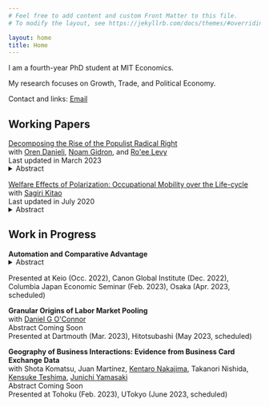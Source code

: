 ```yaml
---
# Feel free to add content and custom Front Matter to this file.
# To modify the layout, see https://jekyllrb.com/docs/themes/#overriding-theme-defaults

layout: home
title: Home
---
```


I am a fourth-year PhD student at MIT Economics.

My research focuses on Growth, Trade, and Political Economy.


Contact and links: [Email](mailto:skikuchi@mit.edu)


## Working Papers

<a href="/files/research/DGKL-Populism.pdf" target="_blank">Decomposing the Rise of the Populist Radical Right</a>
<br>
with <a href="https://www.orendanieli.com/home" target="_blank">Oren Danieli</a>, 
<a href="https://scholar.harvard.edu/gidron/home" target="_blank">Noam Gidron</a>, 
and <a href="https://www.roeelevy.com/" target="_blank">Ro'ee Levy</a><br>
Last updated in March 2023<br>
<details style="margin-bottom: 15px; margin-top: -15px">
	<summary>Abstract</summary>
	Support for populist radical right parties in Europe has dramatically increased in the twenty-first century. We decompose the rise of the populist radical right between 2005 and 2020 into four components: changes in party positions, changes in voter attributes (demographics and opinions), changes in voters' priorities, and a residual. We merge two wide data sets on party positions and voter attributes and estimate voter priorities using a probabilistic voting model. We find that shifts in party positions and changes in voter attributes explain only a negligible part of the rise of populist radical right parties. The primary driver behind the success of these parties lies in voters' changing priorities. Particularly, voters are less likely to decide which party to support based on parties' economic positions. Instead, voters---mainly older, non-unionized, low-educated men---increasingly prioritize nativist cultural issues. This allows populist radical right parties to tap into a pre-existing reservoir of culturally conservative voters.
	
</details>


<a href="/files/research/KK-ROBOT.pdf" target="_blank">Welfare Effects of Polarization: Occupational Mobility over the Life-cycle</a><br>
with <a href="https://sites.google.com/site/sagirikitao/home" target="_blank">Sagiri Kitao</a><br>
Last updated in July 2020<br>
<details style="margin-bottom: 15px; margin-top: -15px">
	<summary>Abstract</summary>
	What are the welfare effects of polarization: wage and employment losses of middle-class workers relative to low- and high-skill groups? We build a model of overlapping generations who choose consumption, savings, labor supply, and occupations over their life-cycles, and accumulate human capital. We simulate a wage shift observed since the early 1980s and investigate individuals’ responses. Polarization improves welfare of young individuals that are high-skilled, while it hurts low-skilled individuals across all ages and especially younger ones. The gain of the high-skilled is larger for generations entering in later periods, who can fully exploit the rising skill premium.
	
</details>

## Work in Progress

**Automation and Comparative Advantage**<br>
<details style="margin-bottom: 15px; margin-top: -15px">
	<summary>Abstract</summary>
	I study how automation affects comparative advantage. In the past centuries, the initial stages of economic development featured comparative advantage in low-skill-intensive sectors due to low-skill-labor abundance, as predicted by the Heckscher-Ohlin Theorem. I show, however, that this relationship has weakened—or even reversed—in the 21st century. This decoupling/reversal occurs because automation provides developed countries with endogenous comparative advantage in low-skill-intensive sectors. My counterfactual analysis shows that recent developing countries would have specialized in low-skill intensive sectors and enjoyed more gains from trade, as East Asian countries did, without automation in developed countries.
	
</details>
Presented at Keio (Occ. 2022), Canon Global Institute (Dec. 2022), Columbia Japan Economic Seminar (Feb. 2023), Osaka (Apr. 2023, scheduled)<br>


**Granular Origins of Labor Market Pooling**<br>
with  <a href="https://www.danielgoconnor.com" target="_blank">Daniel G O'Connor</a><br>
Abstract Coming Soon<br>
Presented at Dartmouth (Mar. 2023), Hitotsubashi (May 2023, scheduled)<br>


**Geography of Business Interactions: Evidence from Business Card Exchange Data** <br>
with Shota Komatsu, 
Juan Martínez, 
<a href="https://knakajima.weebly.com/" target="_blank">Kentaro Nakajima</a>, 
Takanori Nishida, 
<a href="https://sites.google.com/site/kensuketeshima/" target="_blank">Kensuke Teshima</a>, 
 <a href="https://www.junichiyamasaki.com/" target="_blank">Junichi Yamasaki</a><br>
Abstract Coming Soon<br>
Presented at Tohoku (Feb. 2023), UTokyo (June 2023, scheduled)<br>


